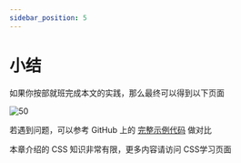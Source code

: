 ```yaml
---
sidebar_position: 5
---
```


# 小结

如果你按部就班完成本文的实践，那么最终可以得到以下页面

![50](	https://development-guides-1258936571.cos.ap-chengdu.myqcloud.com/web/guides/completebeginners/50.png)

若遇到问题，可以参考 GitHub 上的 [完整示例代码](https://github.com/roy-tian/learning-area/tree/master/extras/getting-started-web/beginner-html-site-styled) 做对比

本章介绍的 CSS 知识非常有限，更多内容请访问 CSS学习页面